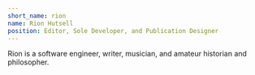```yaml
---
short_name: rion
name: Rion Hutsell
position: Editor, Sole Developer, and Publication Designer
---
```

Rion is a software engineer, writer, musician, and amateur historian and philosopher. 

